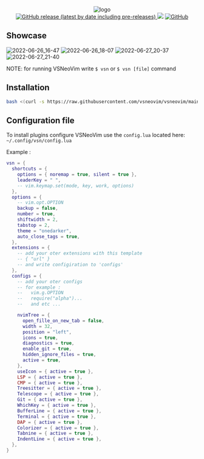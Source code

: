 <div align="center">
  <img src="https://user-images.githubusercontent.com/85228025/176026682-66f3bce6-f7ff-4e11-9dae-b09906228308.png" alt="logo">
</div>

<div align="center">
  <a href="https://github.com/VSNeoVim/VSNeoVim/releases/latest">
    <img alt="GitHub release (latest by date including pre-releases)" src="https://img.shields.io/github/v/release/VSNeoVim/VSNeoVim?include_prereleases&style=flat-square">
  </a>
  <img src="https://img.shields.io/github/last-commit/VSNeoVim/VSNeoVim?color=%23007EC6&style=flat-square">
  <a href="">
    <img alt="GitHub" src="https://img.shields.io/github/license/VSNeoVim/VSNeoVim?color=%23007EC6&style=flat-square">
  </a>
</div>

## Showcase
![2022-06-26_16-47](https://user-images.githubusercontent.com/85228025/175995992-3409976d-7ac1-4d38-a243-ac49565ac39b.png)
![2022-06-26_18-07](https://user-images.githubusercontent.com/85228025/175996015-2baa6f88-58c3-42e6-9821-88e3159e1fc7.png)
![2022-06-27_20-37](https://user-images.githubusercontent.com/85228025/175996060-ce105e6f-beef-43f6-a6c4-a251a4e1207a.png)
![2022-06-27_21-40](https://user-images.githubusercontent.com/85228025/175997527-3f4c6bc3-d124-4051-a914-9e70b6c2dd63.png)

NOTE: for running VSNeoVim write ``$ vsn`` or ``$ vsn [file]`` command

## Installation
```bash
bash <(curl -s https://raw.githubusercontent.com/vsneovim/vsneovim/main/utils/installer/install.sh)
```
## Configuration file
To install plugins configure VSNeoVim use the `config.lua` located here: `~/.config/vsn/config.lua`

Example : 

```lua
vsn = {
  shortcuts = {
    options = { noremap = true, silent = true },
    leaderKey = " ",
    -- vim.keymap.set(mode, key, work, options)
  },
  options = {
    -- vim.opt.OPTION
    backup = false,
    number = true,
    shiftwidth = 2,
    tabstop = 2,
    theme = "onedarker",
    auto_close_tags = true,
  },
  extensions = {
    -- add your oter extensions with this template
    -- { "url" }
    -- and write configiration to 'configs'
  },
  configs = {
    -- add your oter configs
    -- for example :
    --   vim.g.OPTION
    --   require("alpha")...
    --   and etc ...

    nvimTree = {
      open_fille_on_new_tab = false,
      width = 32,
      position = "left",
      icons = true,
      diagnostics = true,
      enable_git = true,
      hidden_ignore_files = true,
      active = true,
    },
    useIcon = { active = true },
    LSP = { active = true },
    CMP = { active = true },
    Treesitter = { active = true },
    Telescope = { active = true },
    Git = { active = true },
    WhichKey = { active = true },
    BufferLine = { active = true },
    Terminal = { active = true },
    DAP = { active = true },
    Colorizer = { active = true },
    Tabnine = { active = true },
    IndentLine = { active = true },
  },
}
```
